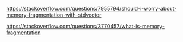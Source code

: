 https://stackoverflow.com/questions/7955794/should-i-worry-about-memory-fragmentation-with-stdvector

https://stackoverflow.com/questions/3770457/what-is-memory-fragmentation